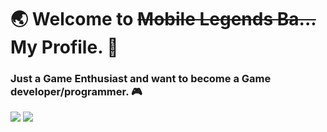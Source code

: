 # :earth_asia: Welcome to <s>Mobile Legends Ba...</s> My Profile.  :clap:

### Just a Game Enthusiast and want to become a Game developer/programmer. :video_game:

<!-- GitHub Stats -->
![](https://github-readme-stats.vercel.app/api?username=ukiaula&show_icons=true&hide=issues,contribs&theme=github_dark&custom_title=Github+Statistics&line_height=30) ![](https://github-readme-stats.vercel.app/api/top-langs/?username=ukiaula&layout=compact&theme=github_dark&custom_title=Most+Used+Programming+Language)

